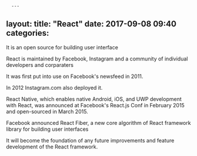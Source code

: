       ---
layout: 
title:  "React"
date:   2017-09-08 09:40
categories: 
--- 
It is an open source for building user interface

React is maintained by Facebook, Instagram and a community of individual developers and corparaters 
    
It was first put into use  on Facebook's newsfeed in 2011.

In  2012 Instagram.com also deployed it.                                                                                                                 

 React Native, which enables native Android, iOS, and UWP development with React, was announced at Facebook's React.js Conf in February 2015 and open-sourced in March 2015.

Facebook announced React Fiber, a new core algorithm of React framework library for building user interfaces

It will become the foundation of any future improvements and feature development of the React framework.
